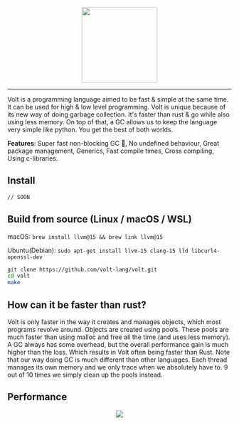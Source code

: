 
<div align="center">
<p>
    <img width="170" src="https://raw.githubusercontent.com/volt-lang/volt/master/misc/volt.png">
</p>
</div>

---

Volt is a programming language aimed to be fast & simple at the same time. It can be used for high & low level programming. Volt is unique because of its new way of doing garbage collection. It's faster than rust & go while also using less memory. On top of that, a GC allows us to keep the language very simple like python. You get the best of both worlds.

**Features**: Super fast non-blocking GC 🙌, No undefined behaviour, Great package management, Generics, Fast compile times, Cross compiling, Using c-libraries.

## Install

```sh
// SOON
```

## Build from source (Linux / macOS / WSL)

macOS: `brew install llvm@15 && brew link llvm@15`

Ubuntu(Debian): `sudo apt-get install llvm-15 clang-15 lld libcurl4-openssl-dev`

```bash
git clone https://github.com/volt-lang/volt.git
cd volt
make
```

## How can it be faster than rust?

Volt is only faster in the way it creates and manages objects, which most programs revolve around. Objects are created using pools. These pools are much faster than using malloc and free all the time (and uses less memory). A GC always has some overhead, but the overall performance gain is much higher than the loss. Which results in Volt often being faster than Rust. Note that our way doing GC is much different than other languages. Each thread manages its own memory and we only trace when we absolutely have to. 9 out of 10 times we simply clean up the pools instead.

## Performance

<div align="center"><p>
    <img src="https://raw.githubusercontent.com/volt-lang/volt/master/misc/volt-bintree.png">
</p></div>
